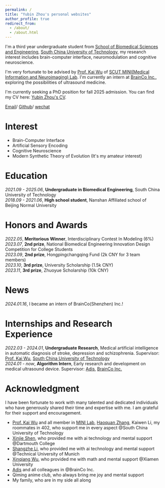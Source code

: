 ```yaml
---
permalink: /
title: "Yubin Zhou's personal websites"
author_profile: true
redirect_from: 
  - /about/
  - /about.html
---
```


  


I'm a third year undergraduate student from [School of Biomedical Sciences and Engineering](https://www2.scut.edu.cn/bmse/), [South China University of Technology](https://www.scut.edu.cn/), my reseanch interest includes brain-computer interface, neuromodulation and cognitive neuroscience.

I'm very fortunate to be advised by [Prof. Kai Wu](https://www.scholat.com/wukai) of [SCUT MINI(Medical Information and Neuroimaging) Lab](https://www.scholat.com/wukai). I'm currently an intern at [BrainCo Inc.](https://www.brainco.cn/), exploring the possibilities of ultrasound medicine.

I'm currently seeking a PhD position for fall 2025 admission.
You can find my CV here: [Yubin Zhou's CV](../files/YubinZhou_CV.pdf).

[Email](mailto:yubinzhoubme@outlook.com)/ [Github](https://github.com/troychowzyb)/ [wechat](../images/wechat.png)

Interest
======
- Brain-Computer Interface  
- Artificial Sensory Encoding  
- Cognitive Neuroscience  
- Modern Synthetic Theory of Evolution (It's my amateur interest)

Education
====== 
*2021.09 - 2025.06*, **Undergraduate in Biomedical Engineering**, South China University of Technology  
*2018.09 - 2021.06*, **High school student**, Nanshan Affiliated school of Beijing Normal University

Honors and Awards
======
*2022.05*, **Meritorious Winner**, Interdisciplinary Contest In Modeling  (6%)  
*2023.07*, **2nd prize**, National Biomedical Engineering lnnovation Design Competition for College Students   
*2023.09*, **2nd prize**, Hongpingchangqing Fund  (2k CNY for 3 team members)   
*2023.10*, **3rd prize**, University Scholarship  (1.5k CNY)   
*2023.11*, **3rd prize**, Zhuoyue Scholarship  (10k CNY) 

News
====== 
*2024.01.16*, I became an intern of BrainCo(Shenzhen) Inc.!

Internships and Research Experience
====== 
*2022.03 - 2024.01*, **Undergraduate Research**, Medical artificial intelligence in automatic diagnosis of stroke, depression and schizophrenia. Supervisor: [Prof. Kai Wu](https://www.scholat.com/wukai), [South China University of Technology](https://www.scut.edu.cn/)  
*2024.01 - now*, **Algorithm Intern**, Early research and development on medical ultrasound device. Supervisor: [Adis](https://www.linkedin.com/in/adisi/), [BrainCo Inc.](https://www.brainco.cn/)

Acknowledgment
====== 
I have been fortunate to work with many talented and dedicated individuals who have generously shared their time and expertise with me. I am grateful for their support and encouragement.

- [Prof. Kai Wu](https://www.scholat.com/wukai) and all member in [MINI Lab](https://www.scholat.com/wukai), [Haoquan Zhang](https://haoquanzhang.github.io/), Kaiwen Li, my roommates in 402, who support me in every aspect @South China University of Technology
- [Xinjie Shen](https://xinjie-shen.com/), who provided me with ai technology and mental support @Dartmouth College
- [Shangzhe Li](https://tobyleelsz.github.io/), who provided me with ai technology and mental support @Technical University of Munich
- [Xinqiang Wu](https://genshin.hoyoverse.com/), who provided me with math and mental support @Xiamen University
- [Adis](https://www.linkedin.com/in/adisi/) and all colleagues in @BrainCo Inc.
- Qiming anime club, who always bring me joy and mental support
- My family, who are in my side all along
